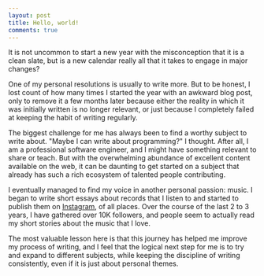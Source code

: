 ```yaml
---
layout: post
title: Hello, world!
comments: true
---
```


It is not uncommon to start a new year with the misconception that it is a clean slate, but is a new calendar really all that it takes to engage in major changes?

One of my personal resolutions is usually to write more. But to be honest, I lost count of how many times I started the year with an awkward blog post, only to remove it a few months later because either the reality in which it was initially written is no longer relevant, or just because I completely failed at keeping the habit of writing regularly.

The biggest challenge for me has always been to find a worthy subject to write about. "Maybe I can write about programming?" I thought. After all, I am a professional software engineer, and I might have something relevant to share or teach. But with the overwhelming abundance of excellent content available on the web, it can be daunting to get started on a subject that already has such a rich ecosystem of talented people contributing.

I eventually managed to find my voice in another personal passion: music. I began to write short essays about records that I listen to and started to publish them on [Instagram](https://instagram.com/jeromefaria), of all places. Over the course of the last 2 to 3 years, I have gathered over 10K followers, and people seem to actually read my short stories about the music that I love.

The most valuable lesson here is that this journey has helped me improve my process of writing, and I feel that the logical next step for me is to try and expand to different subjects, while keeping the discipline of writing consistently, even if it is just about personal themes.
